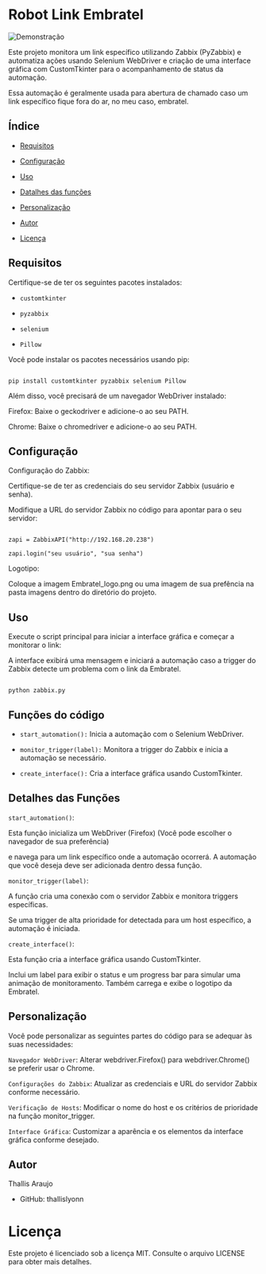# Robot Link Embratel 

 ![Demonstração](https://media.giphy.com/media/Ldntg0zWQbWvvWk0m6/giphy.gif)

Este projeto monitora um link específico utilizando Zabbix (PyZabbix) e automatiza ações usando Selenium WebDriver e criação de uma interface gráfica com CustomTkinter para o acompanhamento de status da automação.

Essa automação é geralmente usada para abertura de chamado caso um link específico fique fora do ar, no meu caso, embratel.

 

## Índice

 

- [Requisitos](#requisitos)

- [Configuração](#configuração)

- [Uso](#uso)

- [Datalhes das funções](#funções-do-código)

- [Personalização](#personalização)

- [Autor](#autor)

- [Licença](#licença)

 

## Requisitos

 

Certifique-se de ter os seguintes pacotes instalados:

 

- `customtkinter`

- `pyzabbix`

- `selenium`

- `Pillow`

 

Você pode instalar os pacotes necessários usando pip:

 

```Code:

pip install customtkinter pyzabbix selenium Pillow

```

Além disso, você precisará de um navegador WebDriver instalado:

 

Firefox: Baixe o geckodriver e adicione-o ao seu PATH.

 

Chrome: Baixe o chromedriver e adicione-o ao seu PATH.

 

## Configuração

 

Configuração do Zabbix:

 

Certifique-se de ter as credenciais do seu servidor Zabbix (usuário e senha).

 

Modifique a URL do servidor Zabbix no código para apontar para o seu servidor:

 

```Code:

zapi = ZabbixAPI("http://192.168.20.238")

zapi.login("seu usuário", "sua senha")

```

 

Logotipo:

 

Coloque a imagem Embratel_logo.png ou uma imagem de sua prefência na pasta imagens dentro do diretório do projeto.

 

## Uso

 

Execute o script principal para iniciar a interface gráfica e começar a monitorar o link:

 

A interface exibirá uma mensagem e iniciará a automação caso a trigger do Zabbix detecte um problema com o link da Embratel.

 

```Code:

python zabbix.py

```

## Funções do código

 

- `start_automation():` Inicia a automação com o Selenium WebDriver.

 

- `monitor_trigger(label):` Monitora a trigger do Zabbix e inicia a automação se necessário.

 

- `create_interface():` Cria a interface gráfica usando CustomTkinter.

 

## Detalhes das Funções

 

`start_automation()`:

Esta função inicializa um WebDriver (Firefox) (Você pode escolher o navegador de sua preferência)

e navega para um link específico onde a automação ocorrerá. A automação que você deseja deve ser adicionada dentro dessa função.

 

`monitor_trigger(label)`:


A função cria uma conexão com o servidor Zabbix e monitora triggers específicas.

Se uma trigger de alta prioridade for detectada para um host específico, a automação é iniciada.

 

`create_interface()`:

Esta função cria a interface gráfica usando CustomTkinter.

Inclui um label para exibir o status e um progress bar para simular uma animação de monitoramento. Também carrega e exibe o logotipo da Embratel.

 

## Personalização

 

Você pode personalizar as seguintes partes do código para se adequar às suas necessidades:

 

`Navegador WebDriver`: Alterar webdriver.Firefox() para webdriver.Chrome() se preferir usar o Chrome.

 

`Configurações do Zabbix`: Atualizar as credenciais e URL do servidor Zabbix conforme necessário.

 

`Verificação de Hosts`: Modificar o nome do host e os critérios de prioridade na função monitor_trigger.

 

`Interface Gráfica`: Customizar a aparência e os elementos da interface gráfica conforme desejado.

 

## Autor

Thallis Araujo

 

- GitHub: thallislyonn

 

# Licença

 

Este projeto é licenciado sob a licença MIT. Consulte o arquivo LICENSE para obter mais detalhes.
